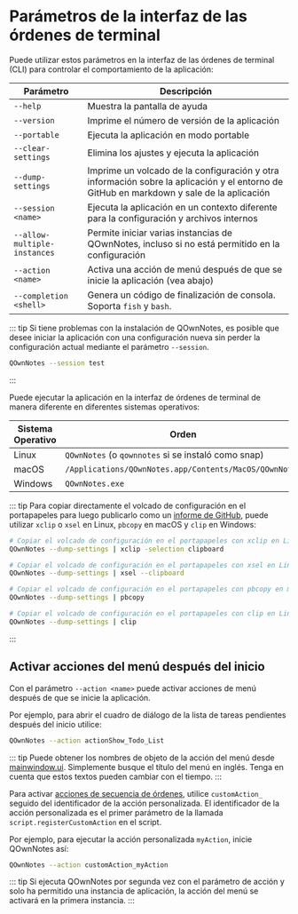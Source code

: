 # Parámetros de la interfaz de las órdenes de terminal

Puede utilizar estos parámetros en la interfaz de las órdenes de terminal (CLI) para controlar el comportamiento de la aplicación:

| Parámetro                    | Descripción                                                                                                                              |
| ---------------------------- | ---------------------------------------------------------------------------------------------------------------------------------------- |
| `--help`                     | Muestra la pantalla de ayuda                                                                                                             |
| `--version`                  | Imprime el número de versión de la aplicación                                                                                            |
| `--portable`                 | Ejecuta la aplicación en modo portable                                                                                                   |
| `--clear-settings`           | Elimina los ajustes y ejecuta la aplicación                                                                                              |
| `--dump-settings`            | Imprime un volcado de la configuración y otra información sobre la aplicación y el entorno de GitHub en markdown y sale de la aplicación |
| `--session <name>`     | Ejecuta la aplicación en un contexto diferente para la configuración y archivos internos                                                 |
| `--allow-multiple-instances` | Permite iniciar varias instancias de QOwnNotes, incluso si no está permitido en la configuración                                         |
| `--action <name>`      | Activa una acción de menú después de que se inicie la aplicación (vea abajo)                                                             |
| `--completion <shell>` | Genera un código de finalización de consola. Soporta `fish` y `bash`.                                                                    |

::: tip
Si tiene problemas con la instalación de QOwnNotes, es posible que desee iniciar la aplicación con una configuración nueva sin perder la configuración actual mediante el parámetro `--session`.

```bash
QOwnNotes --session test
```
:::

Puede ejecutar la aplicación en la interfaz de órdenes de terminal de manera diferente en diferentes sistemas operativos:

| Sistema Operativo | Orden                                                  |
| ----------------- | ------------------------------------------------------ |
| Linux             | `QOwnNotes` (o `qownnotes` si se instaló como snap)    |
| macOS             | `/Applications/QOwnNotes.app/Contents/MacOS/QOwnNotes` |
| Windows           | `QOwnNotes.exe`                                        |

::: tip
Para copiar directamente el volcado de configuración en el portapapeles para luego publicarlo como un [informe de GitHub](https://github.com/pbek/QOwnNotes/issues), puede utilizar `xclip` o `xsel` en Linux, `pbcopy` en macOS y `clip` en Windows:

```bash
# Copiar el volcado de configuración en el portapapeles con xclip en Linux
QOwnNotes --dump-settings | xclip -selection clipboard

# Copiar el volcado de configuración en el portapapeles con xsel en Linux
QOwnNotes --dump-settings | xsel --clipboard

# Copiar el volcado de configuración en el portapapeles con pbcopy en macOS
QOwnNotes --dump-settings | pbcopy

# Copiar el volcado de configuración en el portapapeles con clip en LinuxWindows
QOwnNotes --dump-settings | clip
```
:::

## Activar acciones del menú después del inicio

Con el parámetro ` --action <name> ` puede activar acciones de menú después de que se inicie la aplicación.

Por ejemplo, para abrir el cuadro de diálogo de la lista de tareas pendientes después del inicio utilice:

```bash
QOwnNotes --action actionShow_Todo_List
```

::: tip
Puede obtener los nombres de objeto de la acción del menú desde [mainwindow.ui](https://github.com/pbek/QOwnNotes/blob/main/src/mainwindow.ui). Simplemente busque el título del menú en inglés. Tenga en cuenta que estos textos pueden cambiar con el tiempo.
:::

Para activar [acciones de secuencia de órdenes](../scripting/methods-and-objects.md#registering-a-custom-action), utilice `customAction_` seguido del identificador de la acción personalizada. El identificador de la acción personalizada es el primer parámetro de la llamada `script.registerCustomAction` en el script.

Por ejemplo, para ejecutar la acción personalizada `myAction`, inicie QOwnNotes así:

```bash
QOwnNotes --action customAction_myAction
```

::: tip
Si ejecuta QOwnNotes por segunda vez con el parámetro de acción y solo ha permitido una instancia de aplicación, la acción del menú se activará en la primera instancia.
:::
